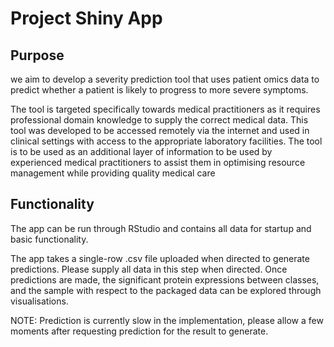 # Project Shiny App

## Purpose
we aim to develop a severity prediction tool that uses patient omics data to predict whether a patient is likely
to progress to more severe symptoms.

The tool is targeted specifically towards medical practitioners as it requires professional domain knowledge to supply the correct medical data. This tool was developed to be accessed remotely via the internet and used in clinical settings with access to the appropriate laboratory facilities. The tool is to be used as an additional layer of information to be used by experienced medical practitioners to assist them in optimising resource management while providing quality medical care

## Functionality
The app can be run through RStudio and contains all data for startup and basic functionality.

The app takes a single-row .csv file uploaded when directed to generate predictions. Please supply all data in this step when directed. Once predictions are made, the significant protein expressions between classes, and the sample with respect to the packaged data can be explored through visualisations.

NOTE: Prediction is currently slow in the implementation, please allow a few moments after requesting prediction for the result to generate.